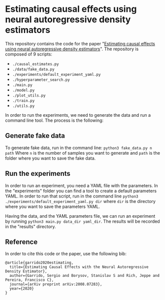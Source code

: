 # Estimating causal effects using neural autoregressive density estimators

This repository contains the code for the paper "[Estimating causal effects using neural autoregressive density estimators](https://arxiv.org/abs/2008.07283)". The repository is composed of 9 scripts:
- ```./causal_estimates.py```
- ```./data/fake_data.py```
- ```./experiments/default_experiment_yaml.py```
- ```./hyperparameter_search.py```
- ```./main.py```
- ```./model.py```
- ```./plot_utils.py```
- ```./train.py```
- ```./utils.py```

In order to run the experiments, we need to generate the data and run a command line tool. The process is the following:

## Generate fake data

To generate fake data, run in the command line:
```python3 fake_data.py n path```
Where ```n``` is the number of samples you want to generate and ```path``` is the folder where you want to save the fake data.

## Run the experiments

In order to run an experiment, you need a YAML file with the parameters. In the "experiments" folder you can find a tool to create a default parameters YAML. In order to run that script, run in the command line ```python3 ./experiments/default_experiment_yaml.py dir``` where ```dir``` is the directory where you want to save the parameters YAML.

Having the data, and the YAML parameters file, we can run an experiment by running ```python3 main.py data_dir yaml_dir```. The results will be recorded in the "results" directory.

## Reference

In order to cite this code or the paper, use the following bib:
```
@article{garrido2020estimating,
  title={Estimating Causal Effects with the Neural Autoregressive Density Estimator},
  author={Garrido, Sergio and Borysov, Stanislav S and Rich, Jeppe and Pereira, Francisco C},
  journal={arXiv preprint arXiv:2008.07283},
  year={2020}
}
```
